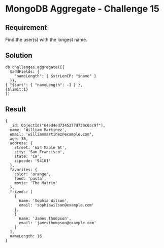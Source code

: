# MongoDB Aggregate - Challenge 15

## Requirement

Find the user(s) with the longest name.

## Solution

```agg
db.challenges.aggregate([{
  $addFields: {
    "nameLength": { $strLenCP: "$name" }
  }},
{ "$sort": { "nameLength": -1 } },
{$limit:1}
])

```

## Result

```result
{
  _id: ObjectId("64ed4ed7345377d730c0ac9f"),
  name: 'William Martinez',
  email: 'williammartinez@example.com',
  age: 36,
  address: {
    street: '654 Maple St',
    city: 'San Francisco',
    state: 'CA',
    zipcode: '94101'
  },
  favorites: {
    color: 'orange',
    food: 'pasta',
    movie: 'The Matrix'
  },
  friends: [
    {
      name: 'Sophia Wilson',
      email: 'sophiawilson@example.com'
    },
    {
      name: 'James Thompson',
      email: 'jamesthompson@example.com'
    }
  ],
  nameLength: 16
}
```
